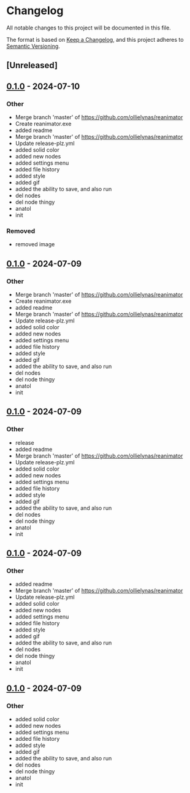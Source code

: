 # Changelog
All notable changes to this project will be documented in this file.

The format is based on [Keep a Changelog](https://keepachangelog.com/en/1.0.0/),
and this project adheres to [Semantic Versioning](https://semver.org/spec/v2.0.0.html).

## [Unreleased]

## [0.1.0](https://github.com/ollielynas/reanimator/releases/tag/v0.1.0) - 2024-07-10

### Other
- Merge branch 'master' of https://github.com/ollielynas/reanimator
- Create reanimator.exe
- added readme
- Merge branch 'master' of https://github.com/ollielynas/reanimator
- Update release-plz.yml
- added solid color
- added new nodes
- added settings menu
- added file history
- added style
- added gif
- added the ability to save, and also run
- del nodes
- del node thingy
- anatol
- init

### Removed
- removed image

## [0.1.0](https://github.com/ollielynas/reanimator/releases/tag/v0.1.0) - 2024-07-09

### Other
- Merge branch 'master' of https://github.com/ollielynas/reanimator
- Create reanimator.exe
- added readme
- Merge branch 'master' of https://github.com/ollielynas/reanimator
- Update release-plz.yml
- added solid color
- added new nodes
- added settings menu
- added file history
- added style
- added gif
- added the ability to save, and also run
- del nodes
- del node thingy
- anatol
- init

## [0.1.0](https://github.com/ollielynas/reanimator/releases/tag/v0.1.0) - 2024-07-09

### Other
- release
- added readme
- Merge branch 'master' of https://github.com/ollielynas/reanimator
- Update release-plz.yml
- added solid color
- added new nodes
- added settings menu
- added file history
- added style
- added gif
- added the ability to save, and also run
- del nodes
- del node thingy
- anatol
- init

## [0.1.0](https://github.com/ollielynas/reanimator/releases/tag/v0.1.0) - 2024-07-09

### Other
- added readme
- Merge branch 'master' of https://github.com/ollielynas/reanimator
- Update release-plz.yml
- added solid color
- added new nodes
- added settings menu
- added file history
- added style
- added gif
- added the ability to save, and also run
- del nodes
- del node thingy
- anatol
- init

## [0.1.0](https://github.com/ollielynas/reanimator/releases/tag/v0.1.0) - 2024-07-09

### Other
- added solid color
- added new nodes
- added settings menu
- added file history
- added style
- added gif
- added the ability to save, and also run
- del nodes
- del node thingy
- anatol
- init
